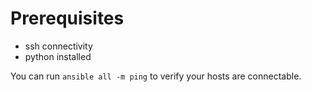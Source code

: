 # Prerequisites

* ssh connectivity
* python installed

You can run `ansible all -m ping` to verify your hosts are connectable.
